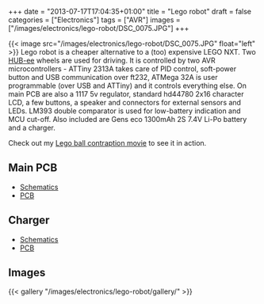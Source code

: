 +++
date = "2013-07-17T17:04:35+01:00"
title = "Lego robot"
draft = false
categories = ["Electronics"]
tags = ["AVR"]
images = ["/images/electronics/lego-robot/DSC_0075.JPG"]
+++

{{< image src="/images/electronics/lego-robot/DSC_0075.JPG" float="left" >}}
Lego robot is a cheaper alternative to a (too) expensive LEGO NXT. Two [HUB-ee](http://www.creative-robotics.com/About-HUBee-Wheels) wheels are used for driving. It is controlled by two AVR microcontrollers - ATTiny 2313A takes care of PID control, soft-power button and USB communication over ft232, ATMega 32A is user programmable (over USB and ATTiny) and it controls everything else. On main PCB are also a 1117 5v regulator, standard hd44780 2x16 character LCD, a few buttons, a speaker and connectors for external sensors and LEDs. LM393 double comparator is used for low-battery indication and MCU cut-off. Also included are Gens eco 1300mAh 2S 7.4V Li-Po battery and a charger.

Check out my [Lego ball contraption movie](https://www.youtube.com/watch?v=6MSZjHeY0h4) to see it in action.

## Main PCB
- [Schematics](/images/electronics/lego-robot/main.pdf)
- [PCB](/images/electronics/lego-robot/lego-robot-glavna.png)

## Charger
- [Schematics](/images/electronics/lego-robot/batter_charger.pdf)
- [PCB](/images/electronics/lego-robot/lego-robot-charger.png)

## Images
{{< gallery "/images/electronics/lego-robot/gallery/" >}}
